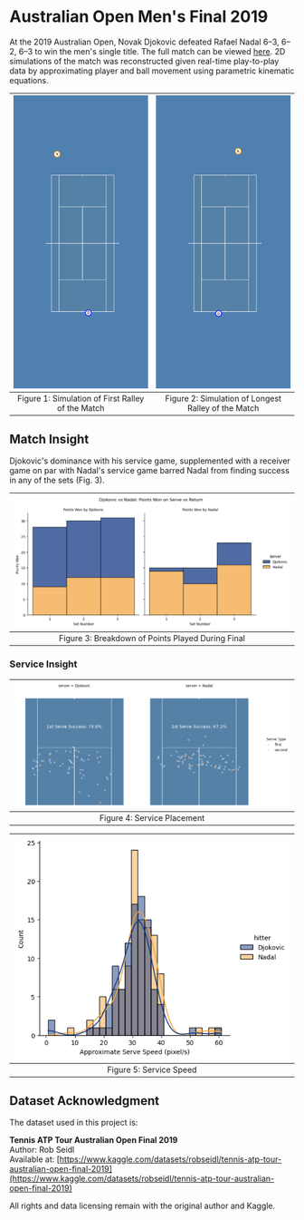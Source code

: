 # Australian Open Men's Final 2019

At the 2019 Australian Open, Novak Djokovic defeated Rafael Nadal 6–3, 6–2, 6–3 to win the men's single title. The full match can be viewed [here](https://www.youtube.com/watch?v=nHBA_K0RooU&t=35s). 2D simulations of the match was reconstructed given real-time play-to-play data by approximating player and ball movement using parametric kinematic equations.

| ![first-rally-of-match][rallyid-1] | ![longest-rally-of-match][rallyid-63] |
| :-------------: | :-------------: |
| Figure 1: Simulation of First Ralley of the Match | Figure 2: Simulation of Longest Ralley of the Match |

## Match Insight

Djokovic's dominance with his service game, supplemented with a receiver game on par with Nadal's service game barred Nadal from finding success in any of the sets (Fig. 3).

| ![distribution-of-points][points-dist] |
| :-------------: |
| Figure 3: Breakdown of Points Played During Final | 

### Service Insight

| ![placement-of-serves][service-placement] |
| :-------------: |
| Figure 4: Service Placement | 

| ![speed-of-serves][service-speed]
| :-------------: |
| Figure 5: Service Speed | 

## Dataset Acknowledgment

The dataset used in this project is:

**Tennis ATP Tour Australian Open Final 2019**  
Author: Rob Seidl  
Available at: [https://www.kaggle.com/datasets/robseidl/tennis-atp-tour-australian-open-final-2019](https://www.kaggle.com/datasets/robseidl/tennis-atp-tour-australian-open-final-2019)

All rights and data licensing remain with the original author and Kaggle.

[rallyid-1]: ./figures/animations/1_.gif
[rallyid-63]: ./figures/animations/63_.gif
[points-dist]: ./figures/match-insight/points-dist.png
[service-placement]: ./figures/service-insight/service-placement.png
[service-speed]: ./figures/service-insight/service-speed.png
